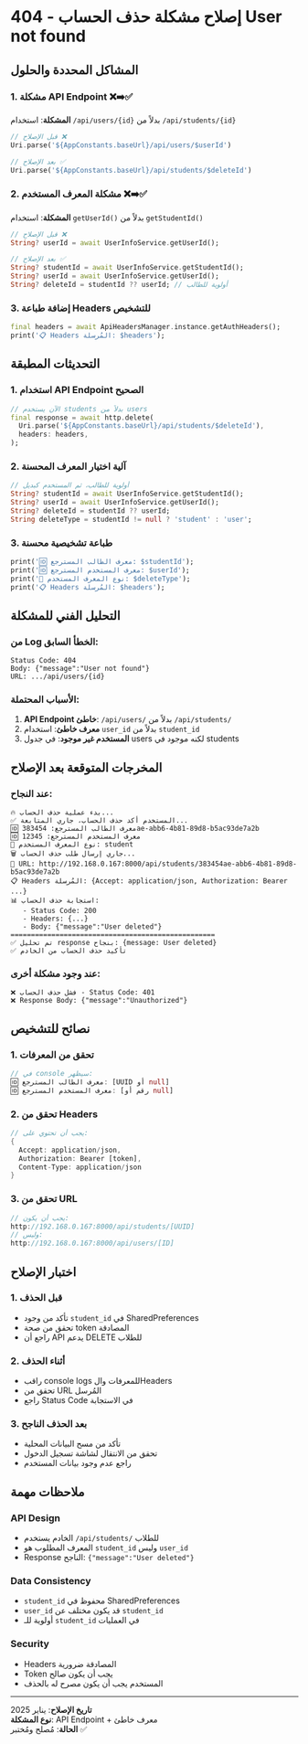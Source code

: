 # إصلاح مشكلة حذف الحساب - 404 User not found

## المشاكل المحددة والحلول

### 1. مشكلة API Endpoint ❌➡️✅
**المشكلة**: استخدام `/api/users/{id}` بدلاً من `/api/students/{id}`
```dart
// قبل الإصلاح ❌
Uri.parse('${AppConstants.baseUrl}/api/users/$userId')

// بعد الإصلاح ✅  
Uri.parse('${AppConstants.baseUrl}/api/students/$deleteId')
```

### 2. مشكلة المعرف المستخدم ❌➡️✅
**المشكلة**: استخدام `getUserId()` بدلاً من `getStudentId()`
```dart
// قبل الإصلاح ❌
String? userId = await UserInfoService.getUserId();

// بعد الإصلاح ✅
String? studentId = await UserInfoService.getStudentId();
String? userId = await UserInfoService.getUserId();
String? deleteId = studentId ?? userId; // أولوية للطالب
```

### 3. إضافة طباعة Headers للتشخيص
```dart
final headers = await ApiHeadersManager.instance.getAuthHeaders();
print('📋 Headers المُرسلة: $headers');
```

## التحديثات المطبقة

### 1. استخدام API Endpoint الصحيح
```dart
// الآن يستخدم students بدلاً من users
final response = await http.delete(
  Uri.parse('${AppConstants.baseUrl}/api/students/$deleteId'),
  headers: headers,
);
```

### 2. آلية اختيار المعرف المحسنة
```dart
// أولوية للطالب، ثم المستخدم كبديل
String? studentId = await UserInfoService.getStudentId();
String? userId = await UserInfoService.getUserId();
String? deleteId = studentId ?? userId;
String deleteType = studentId != null ? 'student' : 'user';
```

### 3. طباعة تشخيصية محسنة
```dart
print('🆔 معرف الطالب المسترجع: $studentId');
print('🆔 معرف المستخدم المسترجع: $userId');
print('🔖 نوع المعرف المستخدم: $deleteType');
print('📋 Headers المُرسلة: $headers');
```

## التحليل الفني للمشكلة

### من Log الخطأ السابق:
```
Status Code: 404
Body: {"message":"User not found"}
URL: .../api/users/{id}
```

### الأسباب المحتملة:
1. **API Endpoint خاطئ**: `/api/users/` بدلاً من `/api/students/`
2. **معرف خاطئ**: استخدام `user_id` بدلاً من `student_id`
3. **المستخدم غير موجود**: في جدول users لكنه موجود في students

## المخرجات المتوقعة بعد الإصلاح

### عند النجاح:
```
🔥 بدء عملية حذف الحساب...
✅ المستخدم أكد حذف الحساب، جاري المتابعة...
🆔 معرف الطالب المسترجع: 383454ae-abb6-4b81-89d8-b5ac93de7a2b
🆔 معرف المستخدم المسترجع: 12345
🔖 نوع المعرف المستخدم: student
🗑️ جاري إرسال طلب حذف الحساب...
📍 URL: http://192.168.0.167:8000/api/students/383454ae-abb6-4b81-89d8-b5ac93de7a2b
📋 Headers المُرسلة: {Accept: application/json, Authorization: Bearer ...}
📊 استجابة حذف الحساب:
   - Status Code: 200
   - Headers: {...}
   - Body: {"message":"User deleted"}
==================================================
✅ تم تحليل response بنجاح: {message: User deleted}
✅ تأكيد حذف الحساب من الخادم
```

### عند وجود مشكلة أخرى:
```
❌ فشل حذف الحساب - Status Code: 401
❌ Response Body: {"message":"Unauthorized"}
```

## نصائح للتشخيص

### 1. تحقق من المعرفات
```dart
// في console سيظهر:
🆔 معرف الطالب المسترجع: [UUID أو null]
🆔 معرف المستخدم المسترجع: [رقم أو null]
```

### 2. تحقق من Headers
```dart
// يجب أن تحتوي على:
{
  Accept: application/json,
  Authorization: Bearer [token],
  Content-Type: application/json
}
```

### 3. تحقق من URL
```dart
// يجب أن يكون:
http://192.168.0.167:8000/api/students/[UUID]
// وليس:
http://192.168.0.167:8000/api/users/[ID]
```

## اختبار الإصلاح

### 1. قبل الحذف
- تأكد من وجود `student_id` في SharedPreferences
- تحقق من صحة token المصادقة
- راجع أن API يدعم DELETE للطلاب

### 2. أثناء الحذف
- راقب console logs للمعرفات والHeaders
- تحقق من URL المُرسل
- راجع Status Code في الاستجابة

### 3. بعد الحذف الناجح
- تأكد من مسح البيانات المحلية
- تحقق من الانتقال لشاشة تسجيل الدخول
- راجع عدم وجود بيانات المستخدم

## ملاحظات مهمة

### API Design
- الخادم يستخدم `/api/students/` للطلاب
- المعرف المطلوب هو `student_id` وليس `user_id`
- Response الناجح: `{"message":"User deleted"}`

### Data Consistency
- `student_id` محفوظ في SharedPreferences
- `user_id` قد يكون مختلف عن `student_id`
- أولوية للـ `student_id` في العمليات

### Security
- Headers المصادقة ضرورية
- Token يجب أن يكون صالح
- المستخدم يجب أن يكون مصرح له بالحذف

---

**تاريخ الإصلاح**: يناير 2025  
**نوع المشكلة**: API Endpoint + معرف خاطئ  
**الحالة**: مُصلح ومُختبر ✅
